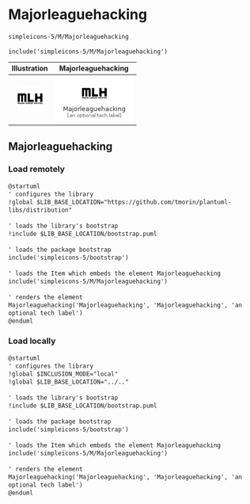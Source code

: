 # Majorleaguehacking


```text
simpleicons-5/M/Majorleaguehacking
```

```text
include('simpleicons-5/M/Majorleaguehacking')
```



| Illustration | Majorleaguehacking |
| :---: | :---: |
| ![illustration for Illustration](../../simpleicons-5/M/Majorleaguehacking.png) | ![illustration for Majorleaguehacking](../../simpleicons-5/M/Majorleaguehacking.Local.png) |




## Majorleaguehacking

### Load remotely
```plantuml
@startuml
' configures the library
!global $LIB_BASE_LOCATION="https://github.com/tmorin/plantuml-libs/distribution"

' loads the library's bootstrap
!include $LIB_BASE_LOCATION/bootstrap.puml

' loads the package bootstrap
include('simpleicons-5/bootstrap')

' loads the Item which embeds the element Majorleaguehacking
include('simpleicons-5/M/Majorleaguehacking')

' renders the element
Majorleaguehacking('Majorleaguehacking', 'Majorleaguehacking', 'an optional tech label')
@enduml
```

### Load locally
```plantuml
@startuml
' configures the library
!global $INCLUSION_MODE="local"
!global $LIB_BASE_LOCATION="../.."

' loads the library's bootstrap
!include $LIB_BASE_LOCATION/bootstrap.puml

' loads the package bootstrap
include('simpleicons-5/bootstrap')

' loads the Item which embeds the element Majorleaguehacking
include('simpleicons-5/M/Majorleaguehacking')

' renders the element
Majorleaguehacking('Majorleaguehacking', 'Majorleaguehacking', 'an optional tech label')
@enduml
```

